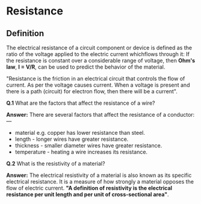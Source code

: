 # Resistance
## Definition
The electrical resistance of a circuit component or device is defined as the ratio of the voltage applied to the electric current whichflows through it: If the resistance is constant over a considerable range of voltage, then <b>Ohm's law</b>, <b>I = V/R</b>, can be used to predict the behavior of the material.

"Resistance is the friction in an electrical circuit that controls the flow of current. As per the voltage causes current. When a voltage is present and there is a path (circuit) for electron flow, then there will be a current".

<b>Q.1</b>
What are the factors that affect the resistance of a wire?

<b>Answer:</b>
There are several factors that affect the resistance of a conductor:—</br>
- material e.g. copper has lower resistance than steel.
- length - longer wires have greater resistance.
- thickness - smaller diameter wires have greater resistance.
- temperature - heating a wire increases its resistance.

<b>Q.2</b>
What is the resistivity of a material?

<b>Answer:</b>
The electrical resistivity of a material is also known as its specific electrical resistance. It is a measure of how strongly a material opposes the flow of electric current. <b>"A definition of resistivity is the electrical resistance per unit length and per unit of cross-sectional area"</b>.
